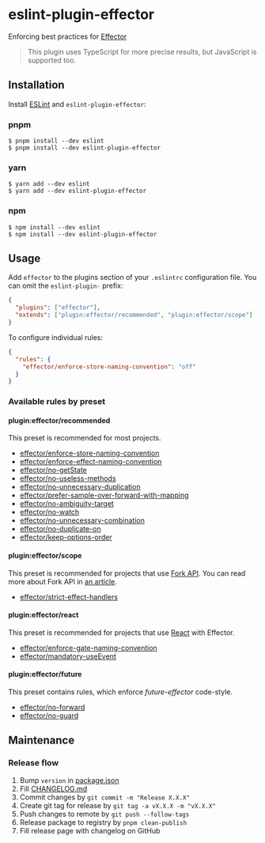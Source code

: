# eslint-plugin-effector

Enforcing best practices for [Effector](http://effector.dev/)

> This plugin uses TypeScript for more precise results, but JavaScript is supported too.

## Installation

Install [ESLint](http://eslint.org) and `eslint-plugin-effector`:

### pnpm

```
$ pnpm install --dev eslint
$ pnpm install --dev eslint-plugin-effector
```

### yarn

```
$ yarn add --dev eslint
$ yarn add --dev eslint-plugin-effector
```

### npm

```
$ npm install --dev eslint
$ npm install --dev eslint-plugin-effector
```

## Usage

Add `effector` to the plugins section of your `.eslintrc` configuration file. You can omit the `eslint-plugin-` prefix:

```json
{
  "plugins": ["effector"],
  "extends": ["plugin:effector/recommended", "plugin:effector/scope"]
}
```

To configure individual rules:

```json
{
  "rules": {
    "effector/enforce-store-naming-convention": "off"
  }
}
```

### Available rules by preset

#### plugin:effector/recommended

This preset is recommended for most projects.

- [effector/enforce-store-naming-convention](rules/enforce-store-naming-convention/enforce-store-naming-convention.md)
- [effector/enforce-effect-naming-convention](rules/enforce-effect-naming-convention/enforce-effect-naming-convention.md)
- [effector/no-getState](rules/no-getState/no-getState.md)
- [effector/no-useless-methods](rules/no-useless-methods/no-useless-methods.md)
- [effector/no-unnecessary-duplication](rules/no-unnecessary-duplication/no-unnecessary-duplication.md)
- [effector/prefer-sample-over-forward-with-mapping](rules/prefer-sample-over-forward-with-mapping/prefer-sample-over-forward-with-mapping.md)
- [effector/no-ambiguity-target](rules/no-ambiguity-target/no-ambiguity-target.md)
- [effector/no-watch](rules/no-watch/no-watch.md)
- [effector/no-unnecessary-combination](rules/no-unnecessary-combination/no-unnecessary-combination.md)
- [effector/no-duplicate-on](rules/no-duplicate-on/no-duplicate-on.md)
- [effector/keep-options-order](rules/keep-options-order/keep-options-order.md)

#### plugin:effector/scope

This preset is recommended for projects that use [Fork API](https://effector.dev/docs/api/effector/scope). You can read more about Fork API in [an article](https://dev.to/effector/the-best-part-of-effector-4c27).

- [effector/strict-effect-handlers](rules/strict-effect-handlers/strict-effect-handlers.md)

#### plugin:effector/react

This preset is recommended for projects that use [React](https://reactjs.org) with Effector.

- [effector/enforce-gate-naming-convention](rules/enforce-gate-naming-convention/enforce-gate-naming-convention.md)
- [effector/mandatory-useEvent](rules/mandatory-useEvent/mandatory-useEvent.md)

#### plugin:effector/future

This preset contains rules, which enforce _future-effector_ code-style.

- [effector/no-forward](rules/no-forward/no-forward.md)
- [effector/no-guard](rules/no-guard/no-guard.md)

## Maintenance

### Release flow

1. Bump `version` in [package.json](package.json)
2. Fill [CHANGELOG.md](CHANGELOG.md)
3. Commit changes by `git commit -m "Release X.X.X"`
4. Create git tag for release by `git tag -a vX.X.X -m "vX.X.X"`
5. Push changes to remote by `git push --follow-tags`
6. Release package to registry by `pnpm clean-publish`
7. Fill release page with changelog on GitHub
